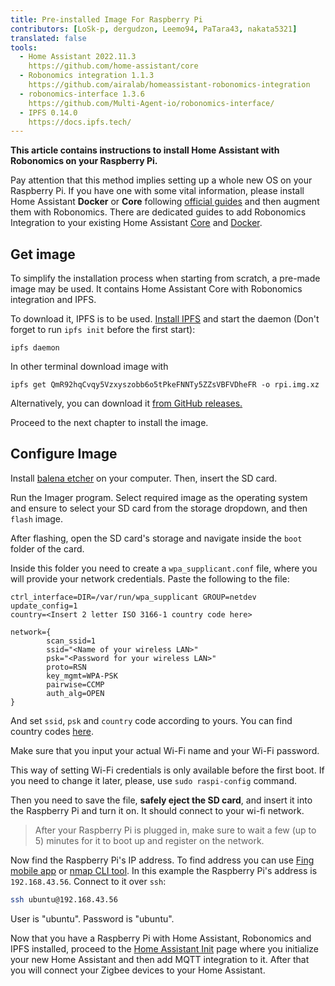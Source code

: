 ```yaml
---
title: Pre-installed Image For Raspberry Pi
contributors: [LoSk-p, dergudzon, Leemo94, PaTara43, nakata5321]
translated: false
tools:
  - Home Assistant 2022.11.3
    https://github.com/home-assistant/core
  - Robonomics integration 1.1.3
    https://github.com/airalab/homeassistant-robonomics-integration
  - robonomics-interface 1.3.6
    https://github.com/Multi-Agent-io/robonomics-interface/
  - IPFS 0.14.0
    https://docs.ipfs.tech/
---
```


**This article contains instructions to install Home Assistant with Robonomics on your Raspberry Pi.**

<robo-wiki-note type="warning" title="Clean set up">

  Pay attention that this method implies setting up a whole new OS on your Raspberry Pi. If you have one with some vital
  information, please install Home Assistant **Docker** or **Core** following 
  [official guides](https://www.home-assistant.io/installation/raspberrypi) and then augment them with Robonomics. There 
  are dedicated guides to add Robonomics Integration to your existing Home Assistant [Core](/docs/hass-install-core) and
  [Docker](/docs/hass-install-docker).

</robo-wiki-note>

## Get image

To simplify the installation process when starting from scratch, a pre-made image may be used. It contains Home Assistant
Core with Robonomics integration and IPFS.

To download it, IPFS is to be used. [Install IPFS](https://docs.ipfs.tech/install/command-line/) and start the daemon 
(Don't forget to run `ipfs init` before the first start):
```shell
ipfs daemon
```

In other terminal download image with

```shell
ipfs get QmR92hqCvqy5Vzxyszobb6o5tPkeFNNTy5ZZsVBFVDheFR -o rpi.img.xz
```

<robo-wiki-note type="note" title="Browser alternative">

  Alternatively, you can download it 
  [from GitHub releases.](https://github.com/nakata5321/Robonomics-HomeAssistant-image/releases)

</robo-wiki-note>


Proceed to the next chapter to install the image.

## Configure Image

Install [balena etcher](https://www.balena.io/etcher/) on your computer. Then, insert the SD card.

<robo-wiki-picture src="home-assistant/insert-sd-card.gif" alt="insert sd card" />

Run the Imager program. Select required image as the operating system and ensure to select your SD card from the storage dropdown, and then `flash` image.

<robo-wiki-picture src="home-assistant/balena.jpg" alt="Balena installer" />

After flashing, open the SD card's storage and navigate inside the `boot` folder of the card.

Inside this folder you need to create a `wpa_supplicant.conf` file, where you will provide your network credentials.
Paste the following to the file:
```shell
ctrl_interface=DIR=/var/run/wpa_supplicant GROUP=netdev
update_config=1
country=<Insert 2 letter ISO 3166-1 country code here>

network={
        scan_ssid=1
        ssid="<Name of your wireless LAN>"
        psk="<Password for your wireless LAN>"
        proto=RSN
        key_mgmt=WPA-PSK
        pairwise=CCMP
        auth_alg=OPEN
}
```
And set `ssid`, `psk` and `country` code according to yours. You can find country codes [here](https://en.wikipedia.org/wiki/List_of_ISO_3166_country_codes). 

<robo-wiki-note type="warning">
  Make sure that you input your actual Wi-Fi name and your Wi-Fi password.
</robo-wiki-note>

<robo-wiki-note type="note"> This way of setting Wi-Fi credentials is only available before the first boot. If you need to change it later, please, use `sudo raspi-config` command. 
</robo-wiki-note>

Then you need to save the file, **safely eject the SD card**, and insert it into the Raspberry Pi and turn it on. It should connect to your wi-fi network. 

> After your Raspberry Pi is plugged in, make sure to wait a few (up to 5) minutes for it to boot up and register on the network. 

Now find the Raspberry Pi's IP address. To find address you can use [Fing mobile app](https://www.fing.com/products)
or [nmap CLI tool](https://vitux.com/find-devices-connected-to-your-network-with-nmap/).  In this example the Raspberry Pi's address is `192.168.43.56`.
Connect to it over `ssh`:

```bash
ssh ubuntu@192.168.43.56
```

<robo-wiki-note type="note"> User is "ubuntu". Password is "ubuntu". </robo-wiki-note>


Now that you have a Raspberry Pi with Home Assistant, Robonomics and IPFS installed, proceed to the [Home Assistant Init](/docs/hass-init/)
page where you initialize your new Home Assistant and then add MQTT integration to it. After that you will
connect your Zigbee devices to your Home Assistant.